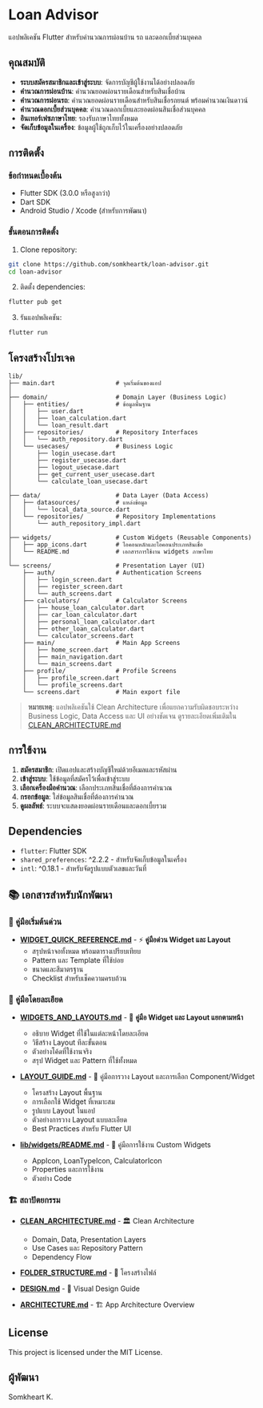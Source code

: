 # Loan Advisor

แอปพลิเคชัน Flutter สำหรับคำนวณการผ่อนบ้าน รถ และดอกเบี้ยส่วนบุคคล

## คุณสมบัติ

- **ระบบสมัครสมาชิกและเข้าสู่ระบบ**: จัดการบัญชีผู้ใช้งานได้อย่างปลอดภัย
- **คำนวณการผ่อนบ้าน**: คำนวณยอดผ่อนรายเดือนสำหรับสินเชื่อบ้าน
- **คำนวณการผ่อนรถ**: คำนวณยอดผ่อนรายเดือนสำหรับสินเชื่อรถยนต์ พร้อมคำนวณเงินดาวน์
- **คำนวณดอกเบี้ยส่วนบุคคล**: คำนวณดอกเบี้ยและยอดผ่อนสินเชื่อส่วนบุคคล
- **อินเทอร์เฟซภาษาไทย**: รองรับภาษาไทยทั้งหมด
- **จัดเก็บข้อมูลในเครื่อง**: ข้อมูลผู้ใช้ถูกเก็บไว้ในเครื่องอย่างปลอดภัย

## การติดตั้ง

### ข้อกำหนดเบื้องต้น

- Flutter SDK (3.0.0 หรือสูงกว่า)
- Dart SDK
- Android Studio / Xcode (สำหรับการพัฒนา)

### ขั้นตอนการติดตั้ง

1. Clone repository:
```bash
git clone https://github.com/somkheartk/loan-advisor.git
cd loan-advisor
```

2. ติดตั้ง dependencies:
```bash
flutter pub get
```

3. รันแอปพลิเคชัน:
```bash
flutter run
```

## โครงสร้างโปรเจค

```
lib/
├── main.dart                 # จุดเริ่มต้นของแอป
│
├── domain/                   # Domain Layer (Business Logic)
│   ├── entities/             # ข้อมูลพื้นฐาน
│   │   ├── user.dart
│   │   ├── loan_calculation.dart
│   │   └── loan_result.dart
│   ├── repositories/         # Repository Interfaces
│   │   └── auth_repository.dart
│   └── usecases/             # Business Logic
│       ├── login_usecase.dart
│       ├── register_usecase.dart
│       ├── logout_usecase.dart
│       ├── get_current_user_usecase.dart
│       └── calculate_loan_usecase.dart
│
├── data/                     # Data Layer (Data Access)
│   ├── datasources/          # แหล่งข้อมูล
│   │   └── local_data_source.dart
│   └── repositories/         # Repository Implementations
│       └── auth_repository_impl.dart
│
├── widgets/                  # Custom Widgets (Reusable Components)
│   ├── app_icons.dart        # ไอคอนหลักและไอคอนประเภทสินเชื่อ
│   └── README.md             # เอกสารการใช้งาน widgets ภาษาไทย
│
└── screens/                  # Presentation Layer (UI)
    ├── auth/                 # Authentication Screens
    │   ├── login_screen.dart
    │   ├── register_screen.dart
    │   └── auth_screens.dart
    ├── calculators/          # Calculator Screens
    │   ├── house_loan_calculator.dart
    │   ├── car_loan_calculator.dart
    │   ├── personal_loan_calculator.dart
    │   ├── other_loan_calculator.dart
    │   └── calculator_screens.dart
    ├── main/                 # Main App Screens
    │   ├── home_screen.dart
    │   ├── main_navigation.dart
    │   └── main_screens.dart
    ├── profile/              # Profile Screens
    │   ├── profile_screen.dart
    │   └── profile_screens.dart
    └── screens.dart          # Main export file
```

> **หมายเหตุ**: แอปพลิเคชันใช้ Clean Architecture เพื่อแยกความรับผิดชอบระหว่าง Business Logic, Data Access และ UI อย่างชัดเจน ดูรายละเอียดเพิ่มเติมใน [CLEAN_ARCHITECTURE.md](CLEAN_ARCHITECTURE.md)

## การใช้งาน

1. **สมัครสมาชิก**: เปิดแอปและสร้างบัญชีใหม่ด้วยอีเมลและรหัสผ่าน
2. **เข้าสู่ระบบ**: ใช้ข้อมูลที่สมัครไว้เพื่อเข้าสู่ระบบ
3. **เลือกเครื่องมือคำนวณ**: เลือกประเภทสินเชื่อที่ต้องการคำนวณ
4. **กรอกข้อมูล**: ใส่ข้อมูลสินเชื่อที่ต้องการคำนวณ
5. **ดูผลลัพธ์**: ระบบจะแสดงยอดผ่อนรายเดือนและดอกเบี้ยรวม

## Dependencies

- `flutter`: Flutter SDK
- `shared_preferences`: ^2.2.2 - สำหรับจัดเก็บข้อมูลในเครื่อง
- `intl`: ^0.18.1 - สำหรับจัดรูปแบบตัวเลขและวันที่

## 📚 เอกสารสำหรับนักพัฒนา

### 🚀 คู่มือเริ่มต้นด่วน
- **[WIDGET_QUICK_REFERENCE.md](WIDGET_QUICK_REFERENCE.md)** - ⚡ **คู่มือด่วน Widget และ Layout**
  - สรุปหน้าจอทั้งหมด พร้อมตารางเปรียบเทียบ
  - Pattern และ Template ที่ใช้บ่อย
  - ขนาดและสีมาตรฐาน
  - Checklist สำหรับเช็คความครบถ้วน

### 📱 คู่มือโดยละเอียด
- **[WIDGETS_AND_LAYOUTS.md](WIDGETS_AND_LAYOUTS.md)** - 📱 **คู่มือ Widget และ Layout แยกตามหน้า**
  - อธิบาย Widget ที่ใช้ในแต่ละหน้าโดยละเอียด
  - วิธีสร้าง Layout ทีละขั้นตอน
  - ตัวอย่างโค้ดที่ใช้งานจริง
  - สรุป Widget และ Pattern ที่ใช้ทั้งหมด
  
- **[LAYOUT_GUIDE.md](LAYOUT_GUIDE.md)** - 📐 คู่มือการวาง Layout และการเลือก Component/Widget
  - โครงสร้าง Layout พื้นฐาน
  - การเลือกใช้ Widget ที่เหมาะสม
  - รูปแบบ Layout ในแอป
  - ตัวอย่างการวาง Layout แบบละเอียด
  - Best Practices สำหรับ Flutter UI
  
- **[lib/widgets/README.md](lib/widgets/README.md)** - 🎨 คู่มือการใช้งาน Custom Widgets
  - AppIcon, LoanTypeIcon, CalculatorIcon
  - Properties และการใช้งาน
  - ตัวอย่าง Code

### 🏗️ สถาปัตยกรรม
- **[CLEAN_ARCHITECTURE.md](CLEAN_ARCHITECTURE.md)** - 🏛️ Clean Architecture
  - Domain, Data, Presentation Layers
  - Use Cases และ Repository Pattern
  - Dependency Flow
  
- **[FOLDER_STRUCTURE.md](FOLDER_STRUCTURE.md)** - 📁 โครงสร้างไฟล์
- **[DESIGN.md](DESIGN.md)** - 🎨 Visual Design Guide
- **[ARCHITECTURE.md](ARCHITECTURE.md)** - 🏗️ App Architecture Overview

## License

This project is licensed under the MIT License.

## ผู้พัฒนา

Somkheart K.